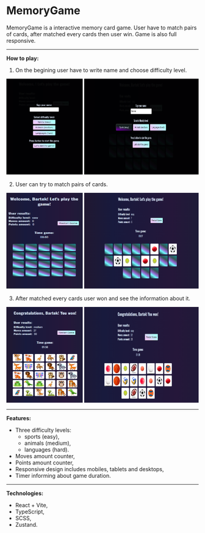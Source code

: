 # MemoryGame

MemoryGame is a interactive memory card game. User have to match pairs of cards, after matched every cards then user win.
Game is also full responsive.

---

**How to play:**

1. On the begining user have to write name and choose difficulty level.

<img src="/src/assets/screenshots/Zrzut ekranu 2024-10-13 145659.png" width="200px" height="250px" alt="" />

<img src="/src/assets/screenshots/Zrzut ekranu 2024-10-13 145741.png" width="300px" height="250px" alt="" />

2. User can try to match pairs of cards.

<img src="/src/assets/screenshots/Zrzut ekranu 2024-10-13 145804.png" width="200px" height="250px" alt="" />

<img src="/src/assets/screenshots/Zrzut ekranu 2024-10-13 145849.png" width="300px" height="250px" alt="" />

3. After matched every cards user won and see the information about it.

<img src="/src/assets/screenshots/Zrzut ekranu 2024-10-13 163611.png" width="200px" height="250px" alt="" />

<img src="/src/assets/screenshots/Zrzut ekranu 2024-10-13 162136.png" width="300px" height="250px" alt="" />

---

**Features:**

- Three difficulty levels:
  - sports (easy),
  - animals (medium),
  - languages (hard).
- Moves amount counter,
- Points amount counter,
- Responsive design includes mobiles, tablets and desktops,
- Timer informing about game duration.

---

**Technologies:**

- React + Vite,
- TypeScript,
- SCSS,
- Zustand.
